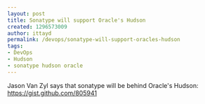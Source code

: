 ```yaml
---
layout: post
title: Sonatype will support Oracle's Hudson
created: 1296573009
author: ittayd
permalink: /devops/sonatype-will-support-oracles-hudson
tags:
- DevOps
- Hudson
- sonatype hudson oracle
---
```

<p>Jason Van Zyl says that sonatype will be behind Oracle's Hudson: <a href="https://gist.github.com/805941">https://gist.github.com/805941</a></p>
